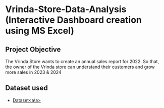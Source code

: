 # Vrinda-Store-Data-Analysis (Interactive Dashboard creation using MS Excel)
## Project Objective
The Vrinda Store wants to create an annual sales report for 2022. So that, the owner of the Vrinda store can understand their customers and grow more sales in 2023 & 2024

## Dataset used
 - <a href="https://github.com/Mayank221607/Data-Analysis-Dashboard/blob/main/Vrinda%20Store%20data%20analysis.xlsx">Dataset<a\a>

